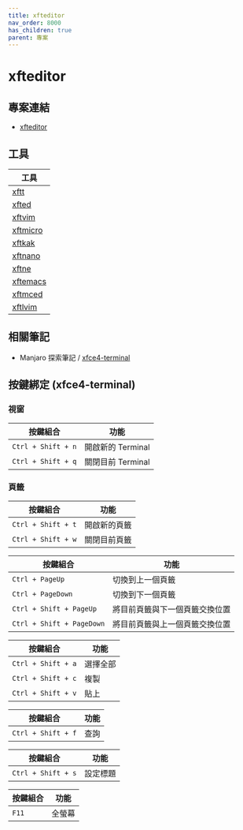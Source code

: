 ```yaml
---
title: xfteditor
nav_order: 8000
has_children: true
parent: 專案
---
```


# xfteditor


## 專案連結

* [xfteditor](https://github.com/samwhelp/tool-xfteditor/tree/gh-pages/_demo/project/xfteditor/prototype)

## 工具

| 工具 |
| --- |
| [xftt](xftt) |
| [xfted](xfted) |
| [xftvim](xftvim) |
| [xftmicro](xftmicro) |
| [xftkak](xftkak) |
| [xftnano](xftnano) |
| [xftne](xftne) |
| [xftemacs](xftemacs) |
| [xftmced](xftmced) |
| [xftlvim](xftlvim) |

## 相關筆記

* Manjaro 探索筆記 / [xfce4-terminal](https://samwhelp.github.io/note-about-manjaro/read/adjustment/tool/xfce4-terminal.html)

## 按鍵綁定 (xfce4-terminal)

### 視窗

| 按鍵組合 | 功能 |
| --- | --- |
| `Ctrl + Shift + n` | 開啟新的 Terminal |
| `Ctrl + Shift + q` | 關閉目前 Terminal |

### 頁籤

| 按鍵組合 | 功能 |
| --- | --- |
| `Ctrl + Shift + t` | 開啟新的頁籤 |
| `Ctrl + Shift + w` | 關閉目前頁籤 |


| 按鍵組合 | 功能 |
| --- | --- |
| `Ctrl + PageUp` | 切換到上一個頁籤 |
| `Ctrl + PageDown` | 切換到下一個頁籤 |
| `Ctrl + Shift + PageUp` | 將目前頁籤與下一個頁籤交換位置 |
| `Ctrl + Shift + PageDown` | 將目前頁籤與上一個頁籤交換位置 |

| 按鍵組合 | 功能 |
| --- | --- |
| `Ctrl + Shift + a` | 選擇全部 |
| `Ctrl + Shift + c` | 複製 |
| `Ctrl + Shift + v` | 貼上 |

| 按鍵組合 | 功能 |
| --- | --- |
| `Ctrl + Shift + f` | 查詢 |

| 按鍵組合 | 功能 |
| --- | --- |
| `Ctrl + Shift + s` | 設定標題 |

| 按鍵組合 | 功能 |
| --- | --- |
| `F11` | 全螢幕 |

